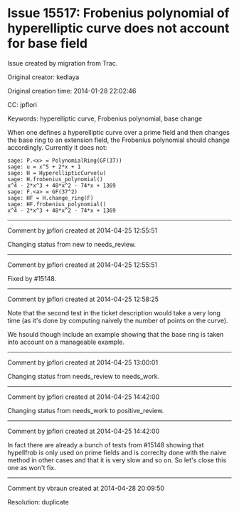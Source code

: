 # Issue 15517: Frobenius polynomial of hyperelliptic curve does not account for base field

Issue created by migration from Trac.

Original creator: kedlaya

Original creation time: 2014-01-28 22:02:46

CC:  jpflori

Keywords: hyperelliptic curve, Frobenius polynomial, base change

When one defines a hyperelliptic curve over a prime field and then changes the base ring to an extension field, the Frobenius polynomial should change accordingly. Currently it does not:

```
sage: P.<x> = PolynomialRing(GF(37))
sage: u = x^5 + 2*x + 1
sage: H = HyperellipticCurve(u)
sage: H.frobenius_polynomial()
x^4 - 2*x^3 + 48*x^2 - 74*x + 1369
sage: F.<a> = GF(37^2)
sage: HF = H.change_ring(F)
sage: HF.frobenius_polynomial()
x^4 - 2*x^3 + 48*x^2 - 74*x + 1369
```



---

Comment by jpflori created at 2014-04-25 12:55:51

Changing status from new to needs_review.


---

Comment by jpflori created at 2014-04-25 12:55:51

Fixed by #15148.


---

Comment by jpflori created at 2014-04-25 12:58:25

Note that the second test in the ticket description would take a very long time (as it's done by computing naively the number of points on the curve).

We hsould though include an example showing that the base ring is taken into account on a manageable example.


---

Comment by jpflori created at 2014-04-25 13:00:01

Changing status from needs_review to needs_work.


---

Comment by jpflori created at 2014-04-25 14:42:00

Changing status from needs_work to positive_review.


---

Comment by jpflori created at 2014-04-25 14:42:00

In fact there are already a bunch of tests from #15148 showing that hypellfrob is only used on prime fields and is correclty done with the naive method in other cases and that it is very slow and so on.
So let's close this one as won't fix.


---

Comment by vbraun created at 2014-04-28 20:09:50

Resolution: duplicate
